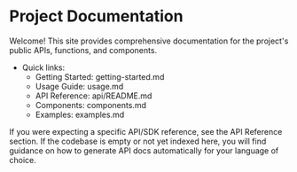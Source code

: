 # Project Documentation

Welcome! This site provides comprehensive documentation for the project's public APIs, functions, and components.

- Quick links:
  - Getting Started: getting-started.md
  - Usage Guide: usage.md
  - API Reference: api/README.md
  - Components: components.md
  - Examples: examples.md

If you were expecting a specific API/SDK reference, see the API Reference section. If the codebase is empty or not yet indexed here, you will find guidance on how to generate API docs automatically for your language of choice.